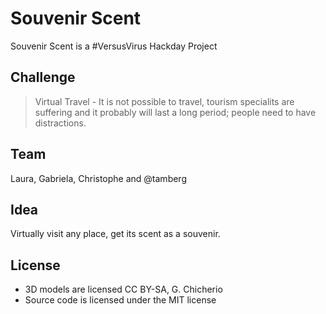 # Souvenir Scent
Souvenir Scent is a #VersusVirus Hackday Project

## Challenge
> Virtual Travel - It is not possible to travel, tourism specialits are suffering and it probably will last a long period; people need to have distractions.

## Team
Laura, Gabriela, Christophe and @tamberg

## Idea
Virtually visit any place, get its scent as a souvenir.

## License
- 3D models are licensed CC BY-SA, G. Chicherio
- Source code is licensed under the MIT license
